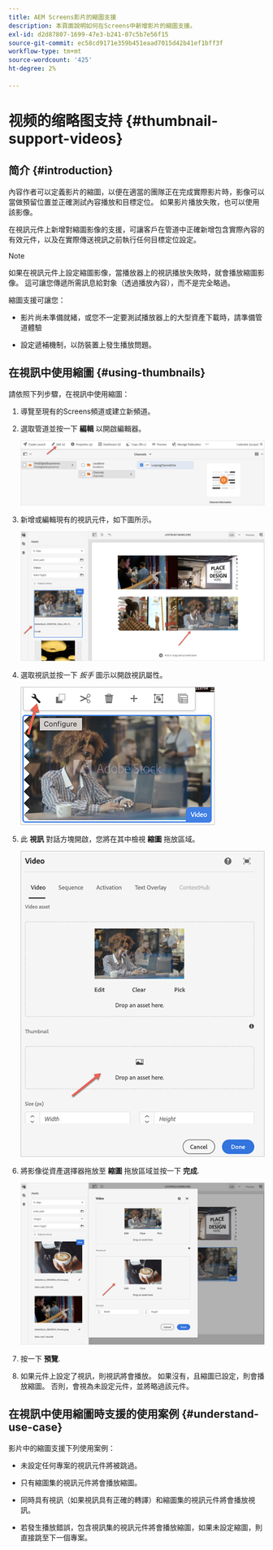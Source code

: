 ```yaml
---
title: AEM Screens影片的縮圖支援
description: 本頁面說明如何在Screens中新增影片的縮圖支援。
exl-id: d2d87807-1699-47e3-b241-07c5b7e56f15
source-git-commit: ec58cd9171e359b451eaad7015d42b41ef1bff3f
workflow-type: tm+mt
source-wordcount: '425'
ht-degree: 2%

---
```


# 视频的缩略图支持 {#thumbnail-support-videos}

## 简介 {#introduction}

內容作者可以定義影片的縮圖，以便在適當的團隊正在完成實際影片時，影像可以當做預留位置並正確測試內容播放和目標定位。 如果影片播放失敗，也可以使用該影像。

在視訊元件上新增對縮圖影像的支援，可讓客戶在管道中正確新增包含實際內容的有效元件，以及在實際傳送視訊之前執行任何目標定位設定。

>[!NOTE]
>如果在視訊元件上設定縮圖影像，當播放器上的視訊播放失敗時，就會播放縮圖影像。 這可讓您傳遞所需訊息給對象（透過播放內容），而不是完全略過。

縮圖支援可讓您：

* 影片尚未準備就緒，或您不一定要測試播放器上的大型資產下載時，請準備管道體驗

* 設定遞補機制，以防裝置上發生播放問題。

## 在視訊中使用縮圖 {#using-thumbnails}

請依照下列步驟，在視訊中使用縮圖：

1. 導覽至現有的Screens頻道或建立新頻道。

1. 選取管道並按一下 **編輯** 以開啟編輯器。

   ![图像](/help/user-guide/assets/thumbnails/thumbnail-1.png)

1. 新增或編輯現有的視訊元件，如下圖所示。

   ![图像](/help/user-guide/assets/thumbnails/thumbnail-2.png)

1. 選取視訊並按一下 *扳手* 圖示以開啟視訊屬性。

   ![图像](/help/user-guide/assets/thumbnails/thumbnail-3.png)

1. 此 **視訊** 對話方塊開啟，您將在其中檢視 **縮圖** 拖放區域。

   ![图像](/help/user-guide/assets/thumbnails/thumbnail-4.png)

1. 將影像從資產選擇器拖放至 **縮圖** 拖放區域並按一下 **完成**.

   ![图像](/help/user-guide/assets/thumbnails/thumbnail-5.png)

1. 按一下 **預覽**.

1. 如果元件上設定了視訊，則視訊將會播放。 如果沒有，且縮圖已設定，則會播放縮圖。 否則，會視為未設定元件，並將略過該元件。

## 在視訊中使用縮圖時支援的使用案例 {#understand-use-case}

影片中的縮圖支援下列使用案例：

* 未設定任何專案的視訊元件將被跳過。

* 只有縮圖集的視訊元件將會播放縮圖。

* 同時具有視訊（如果視訊具有正確的轉譯）和縮圖集的視訊元件將會播放視訊。

* 若發生播放錯誤，包含視訊集的視訊元件將會播放縮圖，如果未設定縮圖，則直接跳至下一個專案。
